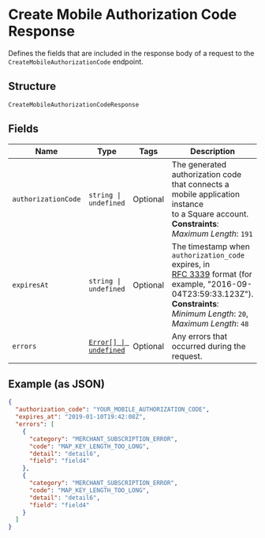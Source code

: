 
# Create Mobile Authorization Code Response

Defines the fields that are included in the response body of
a request to the `CreateMobileAuthorizationCode` endpoint.

## Structure

`CreateMobileAuthorizationCodeResponse`

## Fields

| Name | Type | Tags | Description |
|  --- | --- | --- | --- |
| `authorizationCode` | `string \| undefined` | Optional | The generated authorization code that connects a mobile application instance<br/>to a Square account.<br/>**Constraints**: *Maximum Length*: `191` |
| `expiresAt` | `string \| undefined` | Optional | The timestamp when `authorization_code` expires, in<br/>[RFC 3339](https://tools.ietf.org/html/rfc3339) format (for example, "2016-09-04T23:59:33.123Z").<br/>**Constraints**: *Minimum Length*: `20`, *Maximum Length*: `48` |
| `errors` | [`Error[] \| undefined`](../models/error.md) | Optional | Any errors that occurred during the request. |

## Example (as JSON)

```json
{
  "authorization_code": "YOUR_MOBILE_AUTHORIZATION_CODE",
  "expires_at": "2019-01-10T19:42:08Z",
  "errors": [
    {
      "category": "MERCHANT_SUBSCRIPTION_ERROR",
      "code": "MAP_KEY_LENGTH_TOO_LONG",
      "detail": "detail6",
      "field": "field4"
    },
    {
      "category": "MERCHANT_SUBSCRIPTION_ERROR",
      "code": "MAP_KEY_LENGTH_TOO_LONG",
      "detail": "detail6",
      "field": "field4"
    }
  ]
}
```

